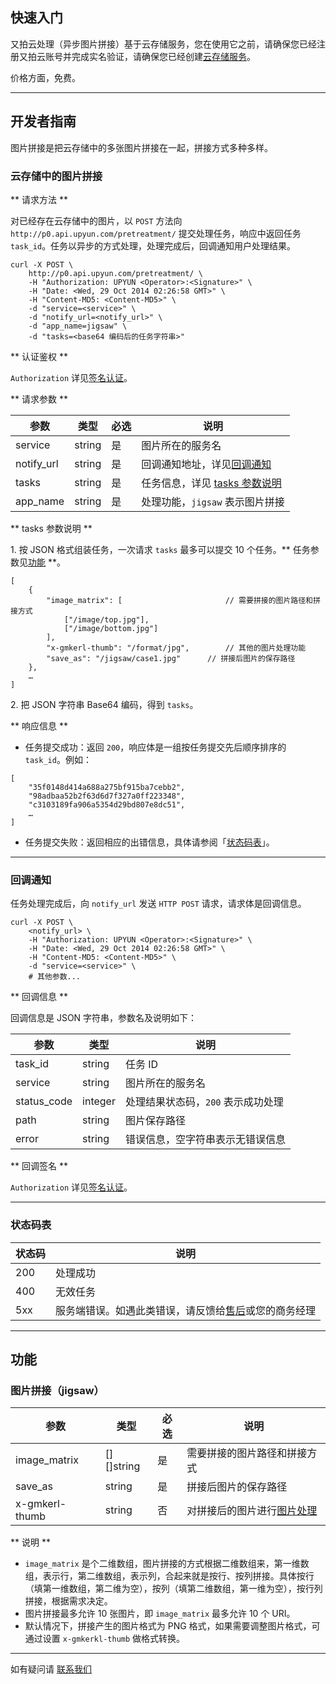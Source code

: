 ## 快速入门

又拍云处理（异步图片拼接）基于云存储服务，您在使用它之前，请确保您已经注册又拍云账号并完成实名验证，请确保您已经创建[云存储服务](/api/quick_start/)。

价格方面，免费。

---------

## 开发者指南

图片拼接是把云存储中的多张图片拼接在一起，拼接方式多种多样。

<a name="submit_task"></a>
### 云存储中的图片拼接

** 请求方法 **

对已经存在云存储中的图片，以 `POST` 方法向 `http://p0.api.upyun.com/pretreatment/` 提交处理任务，响应中返回任务 `task_id`。任务以异步的方式处理，处理完成后，回调通知用户处理结果。

```
curl -X POST \
    http://p0.api.upyun.com/pretreatment/ \
    -H "Authorization: UPYUN <Operator>:<Signature>" \
    -H "Date: <Wed, 29 Oct 2014 02:26:58 GMT>" \
	-H "Content-MD5: <Content-MD5>" \
    -d "service=<service>" \
    -d "notify_url=<notify_url>" \
    -d "app_name=jigsaw" \
    -d "tasks=<base64 编码后的任务字符串>"
```

** 认证鉴权 **

`Authorization` 详见[签名认证](/cloud/authorization/#_1)。

** 请求参数 **

| 参数       		| 类型       	| 必选  	| 说明                              	|
|-------------------|---------------|-------|-----------------------------------|
| service       	| string       	| 是   	| 图片所在的服务名         			|
| notify_url        | string       	| 是   	| 回调通知地址，详见[回调通知](#notify_url)    |
| tasks             | string       	| 是   	| 任务信息，详见 [tasks 参数说明](#tasks)  	|
| app_name          | string       	| 是   	| 处理功能，`jigsaw` 表示图片拼接      |


<a name="tasks"></a>
** tasks 参数说明 **

1\. 按 JSON 格式组装任务，一次请求 `tasks` 最多可以提交 10 个任务。** 任务参数见[功能](#function) **。

```
[
	{
        "image_matrix": [						// 需要拼接的图片路径和拼接方式
            ["/image/top.jpg"],
            ["/image/bottom.jpg"]
        ],
        "x-gmkerl-thumb": "/format/jpg",		// 其他的图片处理功能
        "save_as": "/jigsaw/case1.jpg"		// 拼接后图片的保存路径
	},
	…
]
```

2\. 把 JSON 字符串 Base64 编码，得到 `tasks`。

** 响应信息 **

- 任务提交成功：返回 `200`，响应体是一组按任务提交先后顺序排序的 `task_id`。例如：

```
[
	"35f0148d414a688a275bf915ba7cebb2",
	"98adbaa52b2f63d6d7f327a0ff223348",
	"c3103189fa906a5354d29bd807e8dc51",
	…
]
```

- 任务提交失败：返回相应的出错信息，具体请参阅「[状态码表](#status)」。

---------

<a name="notify_url"></a>
### 回调通知 

任务处理完成后，向 `notify_url` 发送 `HTTP POST` 请求，请求体是回调信息。

```
curl -X POST \
    <notify_url> \
    -H "Authorization: UPYUN <Operator>:<Signature>" \
    -H "Date: <Wed, 29 Oct 2014 02:26:58 GMT>" \
	-H "Content-MD5: <Content-MD5>" \
    -d "service=<service>" \
	# 其他参数...
```

** 回调信息 **

回调信息是 JSON 字符串，参数名及说明如下：

| 参数       	| 类型   	| 说明                                                      	|
|---------------|-----------|-----------------------------------------------------------|
| task_id      	| string    | 任务 ID                             				|
| service  		| string    | 图片所在的服务名                               |
| status_code  	| integer   | 处理结果状态码，`200` 表示成功处理              				|
| path         	| string    | 图片保存路径                              				|
| error        	| string    | 错误信息，空字符串表示无错误信息        						|

** 回调签名 **

`Authorization` 详见[签名认证](/cloud/authorization/#_1)。

---------

<a name="status"></a>
### 状态码表

| 状态码    		| 说明        							|
|---------------|---------------------------------------|
| 200         	| 处理成功    							|
| 400         	| 无效任务								|
| 5xx         	| 服务端错误。如遇此类错误，请反馈给[售后](https://www.upyun.com/contact)或您的商务经理|

---------

<a name="function"></a>
## 功能

### 图片拼接（jigsaw）

| 参数       		| 类型      		| 必选  	| 说明                                   	|
|-------------------|---------------|-------|-------------------------------------------|
| image_matrix    	| [][]string  	| 是   	| 需要拼接的图片路径和拼接方式 |
| save_as         	| string      	| 是   	| 拼接后图片的保存路径 |
| x-gmkerl-thumb  	| string     	| 否   	| 对拼接后的图片进行[图片处理](/cloud/image/#function) |

** 说明 **

- `image_matrix` 是个二维数组，图片拼接的方式根据二维数组来，第一维数组，表示行，第二维数组，表示列，合起来就是按行、按列拼接。具体按行（填第一维数组，第二维为空），按列（填第二维数组，第一维为空），按行列拼接，根据需求决定。
- 图片拼接最多允许 10 张图片，即 `image_matrix` 最多允许 10 个 URI。
- 默认情况下，拼接产生的图片格式为 PNG 格式，如果需要调整图片格式，可通过设置 `x-gmkerkl-thumb` 做格式转换。

---------

如有疑问请 [联系我们](https://www.upyun.com/contact)
